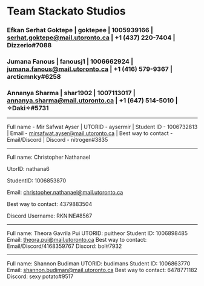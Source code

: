 # Team Stackato Studios

### Efkan Serhat Goktepe | goktepee | 1005939166 | serhat.goktepe@mail.utoronto.ca | +1 (437) 220-7404 | Dizzerio#7088

### Jumana Fanous | fanousj1 | 1006662924 | jumana.fanous@mail.utoronto.ca | +1 (416) 579-9367 | arcticmnky#6258

### Annanya Sharma | shar1902 | 1007113017 | annanya.sharma@mail.utoronto.ca | +1 (647) 514-5010 | ✧Daki✧#5731

----------------------------------

Full name - Mir Safwat Ayser |
UTORID - aysermir |
Student ID - 1006732813 | 
Email - mirsafwat.ayser@mail.utoronto.ca |
Best way to contact - Email/Discord |
Discord - nitrogen#3835

----------------------------------

Full name: Christopher Nathanael

UtorID: nathana6

StudentID: 1006853870

Email:
christopher.nathanael@mail.utoronto.ca

Best way to contact:
4379883504

Discord Username:
RKNINE#8567

----------------------------------
Full name: Theora Gavrila Pui
UTORID: puitheor
Student ID: 1006898485
Email: theora.pui@mail.utoronto.ca
Best way to contact: Email/Discord/4168359767
Discord: bol#7932 

----------------------------------

Full name: Shannon Budiman
UTORID: budimans
Student ID: 1006863770
Email: shannon.budiman@mail.utoronto.ca
Best way to contact: 6478771182
Discord: sexy potato#9517

